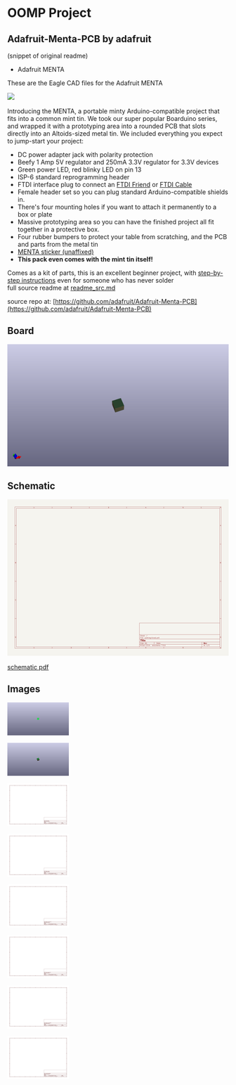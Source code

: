 # OOMP Project  
## Adafruit-Menta-PCB  by adafruit  
  
(snippet of original readme)  
  
- Adafruit MENTA  
  
These are the Eagle CAD files for the Adafruit MENTA  
  
<a href="http://www.adafruit.com/products/795"><img src="assets/image.jpg?raw=true" width="500px"></a>  
  
Introducing the MENTA, a portable minty Arduino-compatible project that fits into a common mint tin. We took our super popular Boarduino series, and wrapped it with a prototyping area into a rounded PCB that slots directly into an Altoids-sized metal tin. We included everything you expect to jump-start your project:  
  
- DC power adapter jack with polarity protection  
- Beefy 1 Amp 5V regulator and 250mA 3.3V regulator for 3.3V devices  
- Green power LED, red blinky LED on pin 13  
- ISP-6 standard reprogramming header  
- FTDI interface plug to connect an [FTDI Friend](http://www.adafruit.com/products/284) or [FTDI Cable](https://www.adafruit.com/products/70)  
- Female header set so you can plug standard Arduino-compatible shields in.  
- There's four mounting holes if you want to attach it permanently to a box or plate  
- Massive prototyping area so you can have the finished project all fit together in a protective box.  
- Four rubber bumpers to protect your table from scratching, and the PCB and parts from the metal tin  
- [MENTA sticker (unaffixed)](http://www.adafruit.com/products/873)  
- __This pack even comes with the mint tin itself!__  
  
Comes as a kit of parts, this is an excellent beginner project, with [step-by-step instructions](http://ladyada.net/make/menta/index.html) even for someone who has never solder  
  full source readme at [readme_src.md](readme_src.md)  
  
source repo at: [https://github.com/adafruit/Adafruit-Menta-PCB](https://github.com/adafruit/Adafruit-Menta-PCB)  
## Board  
  
[![working_3d.png](working_3d_600.png)](working_3d.png)  
## Schematic  
  
[![working_schematic.png](working_schematic_600.png)](working_schematic.png)  
  
[schematic pdf](working_schematic.pdf)  
## Images  
  
[![working_3D_bottom.png](working_3D_bottom_140.png)](working_3D_bottom.png)  
  
[![working_3D_top.png](working_3D_top_140.png)](working_3D_top.png)  
  
[![working_assembly_page_01.png](working_assembly_page_01_140.png)](working_assembly_page_01.png)  
  
[![working_assembly_page_02.png](working_assembly_page_02_140.png)](working_assembly_page_02.png)  
  
[![working_assembly_page_03.png](working_assembly_page_03_140.png)](working_assembly_page_03.png)  
  
[![working_assembly_page_04.png](working_assembly_page_04_140.png)](working_assembly_page_04.png)  
  
[![working_assembly_page_05.png](working_assembly_page_05_140.png)](working_assembly_page_05.png)  
  
[![working_assembly_page_06.png](working_assembly_page_06_140.png)](working_assembly_page_06.png)  

